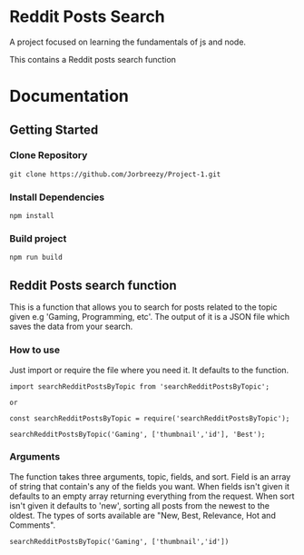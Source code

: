 # Reddit Posts Search
A project focused on learning the fundamentals of js and node.

This contains a Reddit posts search function

# Documentation

## Getting Started

### Clone Repository
```
git clone https://github.com/Jorbreezy/Project-1.git
``` 
### Install Dependencies
```
npm install
``` 
### Build project
```
npm run build
```

## Reddit Posts search function
This is a function that allows you to search for posts related to the topic given e.g 'Gaming, Programming, etc'. The output of it is a JSON file which saves the data from your search.

### How to use
Just import or require the file where you need it. It defaults to the function.

```
import searchRedditPostsByTopic from 'searchRedditPostsByTopic';

or

const searchRedditPostsByTopic = require('searchRedditPostsByTopic');

searchRedditPostsByTopic('Gaming', ['thumbnail','id'], 'Best');
```

### Arguments
The function takes three arguments, topic, fields, and sort. Field is an array of string that contain's any of the fields you want. When fields isn't given it defaults to an empty array returning everything from the request. When sort isn't given it defaults to 'new', sorting all posts from the newest to the oldest. 
The types of sorts available are "New, Best, Relevance, Hot and Comments".

```
searchRedditPostsByTopic('Gaming', ['thumbnail','id'])
```
